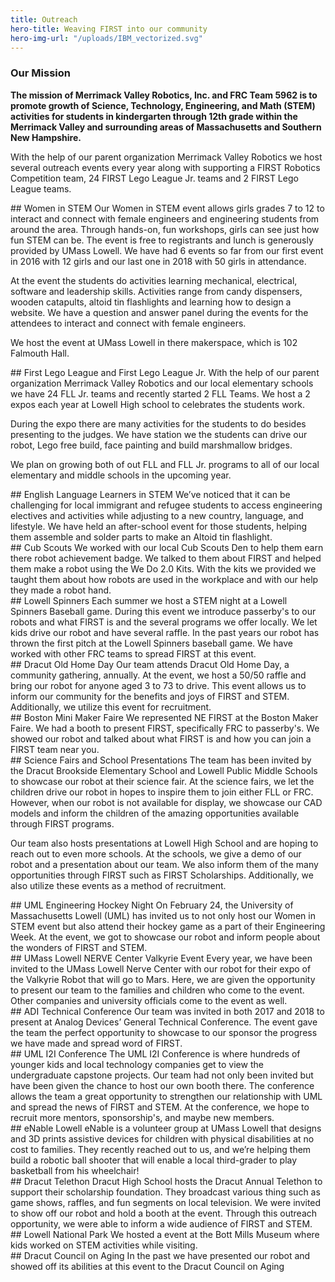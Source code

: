 ```yaml
---
title: Outreach
hero-title: Weaving FIRST into our community
hero-img-url: "/uploads/IBM_vectorized.svg"
---
```


### Our Mission
**The mission of Merrimack Valley Robotics, Inc. and FRC Team 5962 is to promote growth of Science, Technology, Engineering, and Math (STEM) activities for students in kindergarten through 12th grade within the Merrimack Valley and surrounding areas of Massachusetts and Southern New Hampshire.**

With the help of our parent organization Merrimack Valley Robotics we host several outreach events every year along with supporting a FIRST Robotics Competition team, 24 FIRST Lego League Jr. teams and 2 FIRST Lego League teams.
<div class="divider"></div>
## Women in STEM
Our Women in STEM event allows girls grades 7 to 12 to interact and connect with female engineers and engineering students from around the area. Through hands-on, fun workshops, girls can see just how fun STEM can be. The event is free to registrants and lunch is generously provided by UMass Lowell. We have had 6 events so far from our first event in 2016 with 12 girls and our last one in 2018 with 50 girls in attendance. 

At the event the students do activities learning mechanical, electrical, software and leadership skills. Activities range from candy dispensers, wooden catapults, altoid tin flashlights and learning how to design a website. We have a question and answer panel during the events for the attendees to interact and connect with female engineers.

We host the event at UMass Lowell in there makerspace, which is 102 Falmouth Hall.
<div class="divider"></div>
## First Lego League and First Lego League Jr.
With the help of our parent organization Merrimack Valley Robotics and our local elementary schools we have 24 FLL Jr. teams and recently started 2 FLL Teams. We host a 2 expos each year at Lowell High school to celebrates the students work. 

During the expo there are many activities for the students to do besides presenting to the judges. We have station we the students can drive our robot, Lego free build, face painting and build marshmallow bridges.

We plan on growing both of out FLL and FLL Jr. programs to all of our local elementary and middle schools in the upcoming year.
<div class="divider"></div>
## English Language Learners in STEM
We’ve noticed that it can be challenging for local immigrant and refugee students to access engineering electives and activities while adjusting to a new country, language, and lifestyle. We have held an after-school event for those students, helping them assemble and solder parts to make an Altoid tin flashlight.
<div class="divider"></div>
## Cub Scouts
We worked with our local Cub Scouts Den to help them earn there robot achievement badge. We talked to them about FIRST and helped them make a robot using the We Do 2.0 Kits. With the kits we provided we taught them about how robots are used in the workplace and with our help they made a robot hand.
<div class="divider"></div>
## Lowell Spinners
Each summer we host a STEM night at a Lowell Spinners Baseball game. During this event we introduce passerby's to our robots and what FIRST is and the several programs we offer locally. We let kids drive our robot and have several raffle. In the past years our robot has thrown the first pitch at the Lowell Spinners baseball game. We have worked with other FRC teams to spread FIRST at this event.
<div class="divider"></div>
## Dracut Old Home Day
Our team attends Dracut Old Home Day, a community gathering, annually. At the event, we host a 50/50 raffle and bring our robot for anyone aged 3 to 73 to drive. This event allows us to inform our community for the benefits and joys of FIRST and
STEM. Additionally, we utilize this event for recruitment.
<div class="divider"></div>
## Boston Mini Maker Faire
We represented NE FIRST at the Boston Maker Faire. We had a booth to present FIRST, specifically FRC to passerby's. We showed our robot and talked about what FIRST is and how you can join a FIRST team near you.
<div class="divider"></div>
## Science Fairs and School Presentations 
The team has been invited by the Dracut Brookside Elementary School and Lowell Public Middle Schools to showcase our robot at their science fair. At the science fairs, we let the children drive our robot in hopes to inspire them to join either FLL or FRC. However, when our robot is not available for display, we showcase our CAD models and inform the children of the amazing opportunities available through FIRST programs. 

Our team also hosts presentations at Lowell High School and are hoping to reach out to even more schools. At the schools, we give a demo of our robot and a presentation about our team. We also inform them of the many opportunities through FIRST such as FIRST Scholarships. Additionally, we also utilize these events as a method of recruitment.
<div class="divider"></div>
## UML Engineering Hockey Night
On February 24, the University of Massachusetts Lowell (UML) has invited us to not only host our Women in STEM event but also attend their hockey game as a part of their Engineering Week. At the event, we got to showcase our robot and inform people about the wonders of FIRST and STEM.
<div class="divider"></div>
## UMass Lowell NERVE Center Valkyrie Event
Every year, we have been invited to the UMass Lowell Nerve Center with our robot for their expo of the Valkyrie Robot that will go to Mars. Here, we are given the opportunity to present our team to the families and children who come to the event. Other companies and university officials come to the event as well.
<div class="divider"></div>
## ADI Technical Conference
Our team was invited in both 2017 and 2018 to present at Analog Devices’ General Technical Conference. The event gave the team the perfect opportunity to showcase to our sponsor the progress we have made and spread word of FIRST.
<div class="divider"></div>
## UML I2I Conference
The UML I2I Conference is where hundreds of younger kids and local technology companies get to view the undergraduate capstone projects. Our team had not only been invited but have been given the chance to host our own booth there. The conference allows the team a great opportunity to strengthen our relationship with UML and spread the news of FIRST and STEM. At the conference, we hope to recruit more mentors, sponsorship's, and maybe new members.
<div class="divider"></div>
## eNable Lowell
eNable is a volunteer group at UMass Lowell that designs and 3D prints assistive devices for children with physical disabilities at no cost to families. They recently reached out to us, and we’re helping them build a robotic ball shooter that will enable a local third-grader to play basketball from his wheelchair!
<div class="divider"></div>
## Dracut Telethon
Dracut High School hosts the Dracut Annual Telethon to support their scholarship foundation. They broadcast various thing such
as game shows, raffles, and fun segments on local television. We were invited to show off our robot and hold a booth at the event.
Through this outreach opportunity, we were able to inform a wide audience of FIRST and STEM.
<div class="divider"></div>
## Lowell National Park
We hosted a event at the Bott Mills Museum where kids worked on STEM activities while visiting.
<div class="divider"></div>
## Dracut Council on Aging
In the past we have presented our robot and showed off its abilities at this event to the Dracut Council on Aging